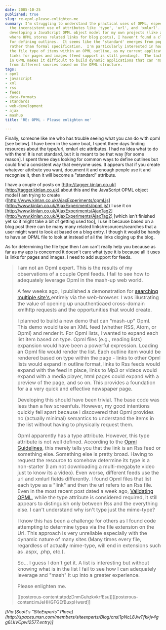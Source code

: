 ```yaml
---
date: 2005-10-25
published: true
slug: re-opml-please-enlighten-me
summary: I'm struggling to understand the practical uses of OPML, especially given
  the inconsistent use of attributes like 'type', 'url', and 'xmlurl'.  While I'm
  developing a JavaScript OPML object model for my own projects (like a tagging system
  where OPML stores related links for blog posts), I haven't found a clear standard
  for defining outlines.  It seems like the 'standard' emerges from popular usage
  rather than formal specification.  I'm particularly interested in how to determine
  the file type of items within an OPML outline, as my current application only uses
  links for pages and images (feed support is still pending).  The lack of clear semantics
  in OPML makes it difficult to build dynamic applications that can 'mash up' content
  from different sources based on the OPML structure.
tags:
- opml
- javascript
- xml
- rss
- feeds
- data-formats
- standards
- web-development
- ajax
- mashup
title: 'RE: OPML - Please enlighten me'

---
```

Finally, someone like me who has trouble seeing what you can do with opml [see below].  I have been in the same boat, I spent three days finding resources about the type/url, xmlurl etc attributes.  I had no idea what to do with them!  It is not standard, but it is meant to be that way [for some reason].  I spent three days looking for common ways to define outlines but could find a consistent way that everyone uses.  It appears that if you create whatever attribute you want, document it and enough people use it and recognise it, then it will become a "standard" attribute.<p />I have a couple of posts on [http://tagger.kinlan.co.uk](http://tagger.kinlan.co.uk) about this and the JavaScript OPML object model I am trying to create ([http://www.kinlan.co.uk/AjaxExperiments/opml.js](http://www.kinlan.co.uk/AjaxExperiments/opml.js))  I use it on<a href="http://www.kinlan.co.uk/AjaxExperiments/AjaxTag2"> [http://www.kinlan.co.uk/AjaxExperiments/AjaxTag2](http://www.kinlan.co.uk/AjaxExperiments/AjaxTag2)</a> [which isn't finished yet so it might take a bit of getting used too],  I use it because based on a blog post there can be many many related links/resources/searches that a user might want to look at based on a blog entry.  I though it would be handy to have an OPML file to look at instead of all the links cloging up the blog.<p />As for determining the file type then I am can't really help you because as far as my app is concerned it doesn't care what type it is because all it uses is links for pages and images.  I need to add support for feeds.<p /><blockquote>
<div><div style="font-size: 115%;">
<p>I am not an Opml expert. This is the results of my observations of a couple Opml feeds. I fail to see how to adequately leverage Opml in the mash-up web world. </p>
<p>A few weeks ago, I published a demonstration for <a href="http://spaces.msn.com/members/siteexperts/Blog/cns!1pNcL8JwTfkkjv4gg6LkVCpw!2332.entry" target="_blank">searching multiple site's </a>entirely via the web-browser. I was illustrating the value of opening up unauthenticaed cross-domain xmlhttp requests and the opportunities that would create. </p>
<p>I planned to build a new demo that can "mash-up" Opml. This demo would take an XML feed (whether RSS, Atom, or Opml) and render it. For Opml lists, I wanted to expand each list item based on type. Opml files (e.g., reading lists) expansion would have been a powerful expression. Loading an Opml file would render the list. Each outline item would be rendered based on type within the page - links to other Opml lists would expand in outline format, links to Rss feeds would expand with the feed in place, links to Mp3 or videos would expand with a media player, html pages could expand with a preview of the page, and so on. This provides a foundation for a a very quick and effective newspaper page. </p>
<p>Developing this should have been trivial. The base code was less than a few screenfuls. However, my good intentions quickly fell apart because I discovered that Opml provides no (actually minimal) semantics to understand the items in the list without having to physically request them. </p>
<p>Opml apparently has a type attribute. However, this type attribute is not well defined. According to the <a href="http://feeds.scripting.com/powerOpmlGuidelines" target="_blank">Opml Guidelines</a>, this merely tells you that the link is an Rss feed or something else. Something else is pretty broad. Having to request the resource to somehow determine its type is a non-starter (I am not downloading a multi-megabyte video just to know its a video). Even worse, different feeds use the url and xmlurl fields differently. I found Opml files that list each type as a "link" and then the url refers to an Rss file.  Even in the most recent post dated a week ago, <a href="http://www.opml.org/guidelinesForValidation" target="_blank">Validating OPML</a>, while the type attribute is considered required, it still appears to distinguish only between Rss and the everything else. I can't understand why isn't type just the mime-type? </p>
<p>I know this has been a challenge for others as I found code attempting to determine types via the file extension on the Url. This approach is very unreliable especially with the dynamic nature of many sites (Many times every file, regardless of actually mime-type, will end in extensions such as .aspx, .php, etc.). </p>
<p>So... I guess I don't get it. A list is interesting but without knowing what is in the list I fail to see how I can adequately leverage and "mash" it up into a greater experience. </p>
<p>Please enlighten me.</p>
</div></div>
[[posterous-content:atpdzDnmGuhzkvkrfEsu]][[posterous-content:imJeHHGFGEfBuxpHwsrd]]
</blockquote><i>[Via [Scott's "SiteExperts" Place](http://spaces.msn.com/members/siteexperts/Blog/cns!1pNcL8JwTfkkjv4gg6LkVCpw!2577.entry)]</i><p />

